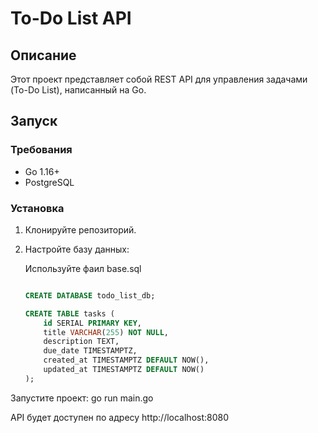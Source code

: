 # To-Do List API

## Описание
Этот проект представляет собой REST API для управления задачами (To-Do List), написанный на Go.

## Запуск

### Требования
- Go 1.16+
- PostgreSQL

### Установка
1. Клонируйте репозиторий.
2. Настройте базу данных:
    
    Используйте фаил base.sql

    ```sql

    CREATE DATABASE todo_list_db;

    CREATE TABLE tasks (
        id SERIAL PRIMARY KEY,
        title VARCHAR(255) NOT NULL,
        description TEXT,
        due_date TIMESTAMPTZ,
        created_at TIMESTAMPTZ DEFAULT NOW(),
        updated_at TIMESTAMPTZ DEFAULT NOW()
    );

Запустите проект:
go run main.go

API будет доступен по адресу http://localhost:8080

